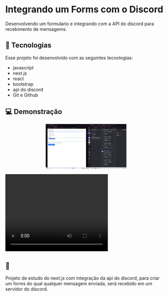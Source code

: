 # Integrando um Forms com o Discord

Desenvolvendo um formulario e integrando com a API do discord para recebimento de mensagems. 

## 🚀 Tecnologias

Esse projeto foi desenvolvido com as seguintes tecnologias:

- javascript
- next.js
- react
- bootstrap
- api do discord
- Git e Github 

## 💻 Demonstração

<p align="center">
  <img src="/public/images/video_3.gif" alt="Telas do Projeto" width="50%" />
</p>

<video width="320" height="240" controls>
  <source src="/public/images/video_3.gif" type="video/mp4">
</video>

## 🔖 
Projeto de estudo do next.js com integração da api do discord, para criar um forms do qual qualquer mensagem enviada, será recebido em um servidor do discord. 

